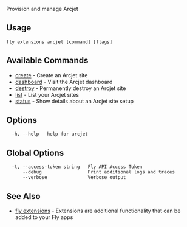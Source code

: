 Provision and manage Arcjet


## Usage
~~~
fly extensions arcjet [command] [flags]
~~~

## Available Commands
* [create](/docs/flyctl/extensions-arcjet-create/)	 - Create an Arcjet site
* [dashboard](/docs/flyctl/extensions-arcjet-dashboard/)	 - Visit the Arcjet dashboard
* [destroy](/docs/flyctl/extensions-arcjet-destroy/)	 - Permanently destroy an Arcjet site
* [list](/docs/flyctl/extensions-arcjet-list/)	 - List your Arcjet sites
* [status](/docs/flyctl/extensions-arcjet-status/)	 - Show details about an Arcjet site setup

## Options

~~~
  -h, --help   help for arcjet
~~~

## Global Options

~~~
  -t, --access-token string   Fly API Access Token
      --debug                 Print additional logs and traces
      --verbose               Verbose output
~~~

## See Also

* [fly extensions](/docs/flyctl/extensions/)	 - Extensions are additional functionality that can be added to your Fly apps

